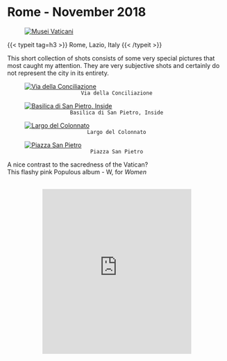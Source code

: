 # Rome - November 2018

 <!--- in order to show on pinterest my images, src must be linked to images, no javascript or processing (svg) involved-->
 
 <div class="container-fluid">
     <div class="ratio-box fade-box">
        <figure>
            <a class="lightgallery" 
               href="https://res.cloudinary.com/matteototaro/image/upload/roma/1.jpg"
               title="Musei Vaticani"
               data-thumbnail="https://res.cloudinary.com/matteototaro/image/upload/c_auto,w_auto/roma/1.jpg"              
               data-sub-html="Musei Vaticani">
                   <img class="lazyload blur-up"
                        src="https://res.cloudinary.com/matteototaro/image/upload/c_auto,w_auto/roma/1.jpg"
                        alt="Musei Vaticani"></a>
         </figure>
        {{< typeit tag=h3 >}} Rome, Lazio, Italy {{< /typeit >}}
        <p>This short collection of shots consists of some very special pictures that most caught my attention. They are very subjective shots and certainly do not represent the city in its entirety.</p>
        <figure>
            <a class="lightgallery" 
               href="https://res.cloudinary.com/matteototaro/image/upload/roma/2.jpg"
               title="Via della Conciliazione"
               data-thumbnail="https://res.cloudinary.com/matteototaro/image/upload/c_auto,w_auto/roma/2.jpg"              
               data-sub-html="Via della Conciliazione">
                   <img class="lazyload blur-up"
                        src="https://res.cloudinary.com/matteototaro/image/upload/c_auto,w_auto/roma/2.jpg"
                        alt="Via della Conciliazione"></a>
              <figcaption class=image-caption style="text-align:center">
                <code>Via della Conciliazione</code>
              </figcaption>
         </figure>
        <!--<figure>
            <a class="lightgallery" 
               href=/images/uploads/roma/3.jpg
               title="Giardini Musei Vaticani"
               data-thumbnail=/images/uploads/roma/3.jpg              
               data-sub-html="Giardini Musei Vaticani">
                   <img class="lazyload blur-up"
                        src=/svg/loading/normal.svg
                        data-src=/images/uploads/roma/3.jpg
                        data-sizes=auto
                        alt="Giardini Musei Vaticani"></a>
              <figcaption class=image-caption style="text-align:center">
                <code>Giardini Musei Vaticani</code>
              </figcaption>
         </figure>-->
        <figure>
            <a class="lightgallery" 
               href="https://res.cloudinary.com/matteototaro/image/upload/roma/4.jpg"
               title="Basilica di San Pietro, Inside"
               data-thumbnail="https://res.cloudinary.com/matteototaro/image/upload/c_auto,w_auto/roma/4.jpg"              
               data-sub-html="Basilica di San Pietro, Inside">
                   <img class="lazyload blur-up"
                        src="https://res.cloudinary.com/matteototaro/image/upload/c_auto,w_auto/roma/4.jpg"
                        alt="Basilica di San Pietro, Inside"></a>
              <figcaption class=image-caption style="text-align:center">
                <code>Basilica di San Pietro, Inside</code>
              </figcaption>
         </figure>
        <figure>
            <a class="lightgallery" 
               href="https://res.cloudinary.com/matteototaro/image/upload/roma/5.jpg"
               title="Largo del Colonnato"
               data-thumbnail="https://res.cloudinary.com/matteototaro/image/upload/c_auto,w_auto/roma/5.jpg"              
               data-sub-html="Largo del Colonnato">
                   <img class="lazyload blur-up"
                        src="https://res.cloudinary.com/matteototaro/image/upload/c_auto,w_auto/roma/5.jpg"
                        alt="Largo del Colonnato"></a>
              <figcaption class=image-caption style="text-align:center">
                <code>Largo del Colonnato</code>
              </figcaption>
         </figure>
        <figure>
            <a class="lightgallery" 
               href="https://res.cloudinary.com/matteototaro/image/upload/roma/6.jpg"
               title="Piazza San Pietro"
               data-thumbnail="https://res.cloudinary.com/matteototaro/image/upload/c_auto,w_auto/roma/6.jpg"              
               data-sub-html="Piazza San Pietro">
                   <img class="lazyload blur-up"
                        src="https://res.cloudinary.com/matteototaro/image/upload/c_auto,w_auto/roma/6.jpg"
                        alt="Piazza San Pietro"></a>
              <figcaption class=image-caption style="text-align:center">
                <code>Piazza San Pietro</code>
              </figcaption>
         </figure>
         <p>A nice contrast to the sacredness of the Vatican? <br> This flashy pink Populous album - W, for <i>Women</i></p><br>
        <iframe style="display: block; margin: auto;" src="https://open.spotify.com/embed/track/3AlvS0vW8hpC1q6wMLlMym" width="343" height="380" frameborder="0" allowtransparency="true" allow="encrypted-media"></iframe><br>
</div>

